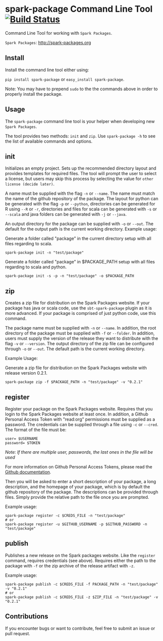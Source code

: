 spark-package Command Line Tool [![Build Status](https://travis-ci.org/databricks/spark-package-cmd-tool.svg)](http://travis-ci.org/databricks/spark-package-cmd-tool)
===============================

Command Line Tool for working with `Spark Packages`.

`Spark Packages`: http://spark-packages.org

Install
-------

Install the command line tool either using:

`pip install spark-package` or `easy_install spark-package`.

Note: You may have to prepend `sudo` to the the commands above in order to properly install the
package.

Usage
-----

The `spark-package` command line tool is your helper when developing new `Spark Packages`.

The tool provides two methods: `init` and `zip`. Use `spark-package -h` to see the list of available
 commands and options.

init
----

Initializes an empty project. Sets up the recommended directory layout and provides templates for
required files. The tool will prompt the user to select a license, but users may skip this process
by selecting the value for `other license (decide later)`.

A name must be supplied with the flag `-n` or `--name`. The name must match the name of the github
repository of the package. The layout for python can be generated with the flag `-p` or `--python`,
directories can be generated for R using `--R` or `-r`, directories and files for scala can
be generated with `-s` or `--scala` and java folders can be generated with `-j` or `--java`.

An output directory for the package can be supplied with `-o` or `--out`. The default for the output
path is the current working directory.
Example usage:

Generate a folder called "package" in the current directory setup with all files regarding to scala.

```
spark-package init -n "test/package"
```

Generate a folder called "package" in $PACKAGE_PATH setup with all files regarding to scala and python.

```
spark-package init -s -p -n "test/package" -o $PACKAGE_PATH
```

zip
---

Creates a zip file for distribution on the Spark Packages website. If your package has java or
scala code, use the `sbt-spark-package` plugin as it is more advanced. If your package is comprised
of just python code, use this command.

The package name must be supplied with `-n` or `--name`. In addition, the root directory of the
package must be supplied with `-f` or `--folder`. In addition, users must supply the version of the
release they want to distribute with the flag `-v` or `--version`. The output directory of the
zip file can be configured through `-o` or `--out`. The default path is the current working directory.

Example Usage:

Generate a zip file for distribution on the Spark Packages website with release version 0.2.1.

```
spark-package zip -f $PACKAGE_PATH -n "test/package" -v "0.2.1"
```

register
--------

Register your package on the Spark Packages website. Requires that you login to the Spark Packages
website at least once. In addition, a Github Personal Access Token with "read:org" permissions must be
supplied as a password. The credentials can be supplied through a file using `-c` or `--cred`. The
format of the file must be:

```
user= $USERNAME
password= $TOKEN
```

*Note: If there are multiple user, passwords, the last ones in the file will be used*

For more information on Github Personal Access Tokens, please read the
[Github documentation](http://help.github.com/articles/creating-an-access-token-for-command-line-use/).

Then you will be asked to enter a short description of your package, a long description, and the
homepage of your package, which is by default the github repository of the package. The descriptions
can be provided through files. Simply provide the relative path to the file once you are prompted.

Example usage:
```
spark-package register -c $CREDS_FILE -n "test/package"
# or
spark-package register -u $GITHUB_USERNAME -p $GITHUB_PASSWORD -n "test/package"
```

publish
-------

Publishes a new release on the Spark packages website. Like the `register` command, requires credentials (see above).
Requires either the path to the package with `-f` or the zip archive of the release artifact with `-z`.

Example usage:
```
spark-package publish -c $CREDS_FILE -f PACKAGE_PATH -n "test/package" -v "0.2.1"
# or
spark-package publish -c $CREDS_FILE -z $ZIP_FILE -n "test/package" -v "0.2.1"
```

Contributions
-------------
If you encounter bugs or want to contribute, feel free to submit an issue or pull request.
